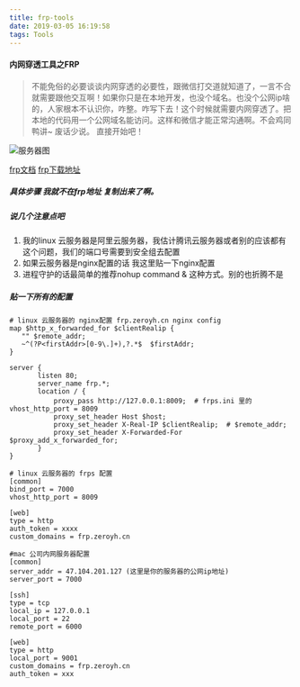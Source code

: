 ```yaml
---
title: frp-tools
date: 2019-03-05 16:19:58
tags: Tools
---
```

#### 内网穿透工具之FRP
> 不能免俗的必要谈谈内网穿透的必要性，跟微信打交道就知道了，一言不合就需要跟他交互啊！如果你只是在本地开发，也没个域名。也没个公网ip啥的，人家根本不认识你，咋整。咋写下去！这个时候就需要内网穿透了。把本地的代码用一个公网域名能访问。这样和微信才能正常沟通啊。不会鸡同鸭讲~ 废话少说。 直接开始吧！

![服务器图](http://static.zeroyh.cn/WechatIMG628.png)

[frp文档](https://github.com/fatedier/frp/blob/master/README_zh.md)
[frp下载地址](https://github.com/fatedier/frp/releases)

##### 具体步骤 我就不在frp地址 复制出来了啊。

##### 说几个注意点吧
  1. 我的linux 云服务器是阿里云服务器，我估计腾讯云服务器或者别的应该都有这个问题，我们的端口号需要到安全组去配置
  2. 如果云服务器是nginx配置的话 我这里贴一下nginx配置
  3. 进程守护的话最简单的推荐nohup command & 这种方式。别的也折腾不是



##### 贴一下所有的配置
```nginx
# linux 云服务器的 nginx配置 frp.zeroyh.cn nginx config
map $http_x_forwarded_for $clientRealip {
   "" $remote_addr;
   ~^(?P<firstAddr>[0-9\.]+),?.*$  $firstAddr;
}

server {
       listen 80;
       server_name frp.*;
       location / {
           proxy_pass http://127.0.0.1:8009;  # frps.ini 里的 vhost_http_port = 8009
           proxy_set_header Host $host;
           proxy_set_header X-Real-IP $clientRealip;  # $remote_addr;
           proxy_set_header X-Forwarded-For $proxy_add_x_forwarded_for;
       }
}
```

```
# linux 云服务器的 frps 配置
[common]
bind_port = 7000
vhost_http_port = 8009

[web]
type = http
auth_token = xxxx
custom_domains = frp.zeroyh.cn
```


```
#mac 公司内网服务器配置
[common]
server_addr = 47.104.201.127 (这里是你的服务器的公网ip地址)
server_port = 7000

[ssh]
type = tcp
local_ip = 127.0.0.1
local_port = 22
remote_port = 6000

[web]
type = http
local_port = 9001
custom_domains = frp.zeroyh.cn
auth_token = xxx
```







